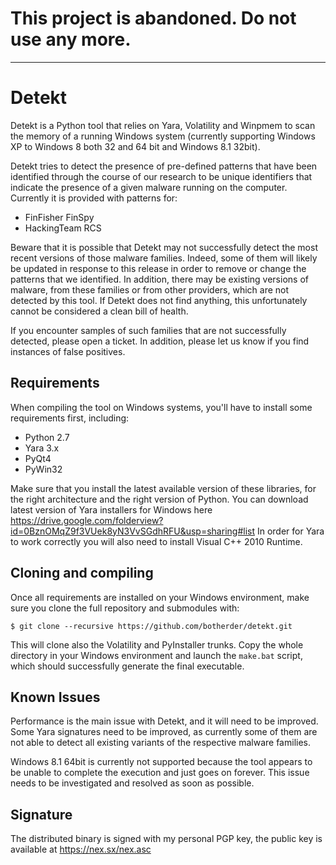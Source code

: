 <h1>This project is abandoned. Do not use any more.</h1>

---

Detekt
======

Detekt is a Python tool that relies on Yara, Volatility and Winpmem to scan the memory of a running Windows system (currently supporting Windows XP to Windows 8 both 32 and 64 bit and Windows 8.1 32bit).

Detekt tries to detect the presence of pre-defined patterns that have been identified through the course of our research to be unique identifiers that indicate the presence of a given malware running on the computer. Currently it is provided with patterns for:

- FinFisher FinSpy
- HackingTeam RCS

Beware that it is possible that Detekt may not successfully detect the most recent versions of those malware families. Indeed, some of them will likely be updated in response to this release in order to remove or change the patterns that we identified. In addition, there may be existing versions of malware, from these families or from other providers, which are not detected by this tool. If Detekt does not find anything, this unfortunately cannot be considered a clean bill of health.

If you encounter samples of such families that are not successfully detected, please open a ticket. In addition, please let us know if you find instances of false positives.

Requirements
------------

When compiling the tool on Windows systems, you'll have to install some requirements first, including:

- Python 2.7
- Yara 3.x
- PyQt4
- PyWin32

Make sure that you install the latest available version of these libraries, for the right architecture and the right version of Python.
You can download latest version of Yara installers for Windows here https://drive.google.com/folderview?id=0BznOMqZ9f3VUek8yN3VvSGdhRFU&usp=sharing#list
In order for Yara to work correctly you will also need to install Visual C++ 2010 Runtime.

Cloning and compiling
---------------------

Once all requirements are installed on your Windows environment, make sure you clone the full repository and submodules with:

    $ git clone --recursive https://github.com/botherder/detekt.git

This will clone also the Volatility and PyInstaller trunks. Copy the whole directory in your Windows environment and launch the ``make.bat`` script, which should successfully generate the final executable.

Known Issues
------------

Performance is the main issue with Detekt, and it will need to be improved.
Some Yara signatures need to be improved, as currently some of them are not able to detect all existing variants of the respective malware families.

Windows 8.1 64bit is currently not supported because the tool appears to be unable to complete the execution and just goes on forever. This issue needs to be investigated and resolved as soon as possible.

Signature
---------

The distributed binary is signed with my personal PGP key, the public key is available at https://nex.sx/nex.asc
